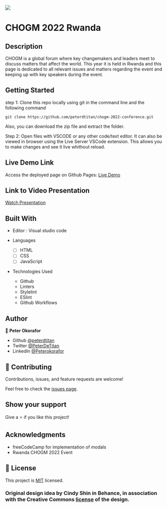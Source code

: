 ![](https://img.shields.io/badge/Microverse-blueviolet)

# CHOGM 2022 Rwanda

## Description
CHOGM is a global forum where key changemakers and leaders meet to discuss matters that affect the world. This year it is held in Rwanda and this page is dedicated to all relevant issues and matters regarding the event and keeping up with key speakers during the event.

## Getting Started

step 1:
Clone this repo locally using git in the command line and the following command

```
git clone https://github.com/peterdtitan/chogm-2022-conference.git 
```

Also, you can download the zip file and extract the folder.

Step 2:
Open files with VSCODE or any other code/text editor. It can also be viewed in browser using the Live Server VSCode extension.
This allows you to make changes and see it live whithout reload.

## Live Demo Link

Access the deployed page on Github Pages: 
[Live Demo]()

## Link to Video Presentation

[Watch Presentation]()

## Built With

- Editor : Visual studio code

- Languages

  - [ ] HTML
  - [ ] CSS
  - [ ] JavaScript

- Technologies Used
  - Github
  - Linters
  - Stylelint
  - ESlint
  - Github Workflows

## Author

👤 **Peter Okorafor**

- Github [@peterdtitan](https://github.com/peterdtitan)
- Twitter [@PeterDeTitan](https://twitter.com/PeterDeTitan)
- LinkedIn [@Peterokorafor](https://www.linkedin.com/in/peterokorafor)

## 🤝 Contributing

Contributions, issues, and feature requests are welcome!

Feel free to check the [issues page](https://github.com/peterdtitan/chogm-2022-conference/issues).

## Show your support

Give a ⭐️ if you like this project!

## Acknowledgments

- freeCodeCamp for implementation of modals
- Rwanda CHOGM 2022 Event

## 📝 License

This project is [MIT](./MIT.md) licensed.

### Original design idea by **Cindy Shin in Behance**, in association with the Creative Commons [license](./CC.md) of the design.
